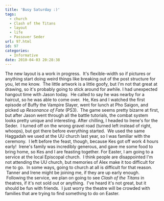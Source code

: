 ```yaml
---
title: 'Busy Saturday :)'
tags:
  - church
  - Clash of the Titans
  - layout
  - life
  - Passover Seder
url: 97.html
id: 97
categories:
  - Informative
date: 2010-04-03 20:28:38
---
```


The new layout is a work in progress.  It's flexible-width so if pictures or anything start doing weird things like breaking out of the post structure for you, let me know.  The little artwork is a little goofy, but I'm not that great at drawing, so it's probably going to stick around for awhile. I had unexpected hangout time with Jason today.  He called to say he was nearby for a haircut, so he was able to come over.  He, Kes and I watched the first episode of Buffy the Vampire Slayer, went for lunch at Pho Saigon, and picked up _Resonance of Fate_ (PS3).  The game seems pretty bizarre at first, but after Jason went through all the battle tutorials, the combat system looks pretty unique and interesting. After chilling, I headed to Irene's for the Seder.  I turned off on the wrong gravel road (turned left instead of right, whoops), but got there before everything started.  We used the same Haggadah we used at the UU church last year, so I was familiar with the ceremony.  I left before the feast, though, because Kes got off work 4 hours early!  Irene's family was incredibly generous, and gave me some food to bring home, so Kes and I are feasting together. For Easter, I am going to a service at the local Episcopal church.  I think people are disappointed I'm not attending the UU church, but memories of Alex make it too difficult for me to go.  In some ways, going to church at all is difficult for that reason.  Tanner and Irene might be joining me, if they are up early enough.  Following the service, we plan on going to see _Clash of the Titans_ in theatres, if it's not sold out or anything.  I've heard it's not great, but it should be fun with friends.  I just worry the theatre will be crowded with families that are trying to find something to do on Easter.
